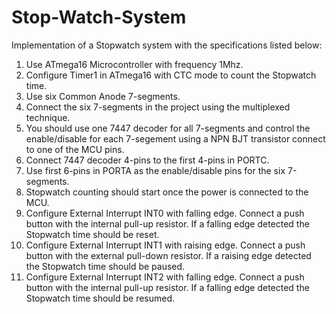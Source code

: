 # Stop-Watch-System

Implementation of a Stopwatch system with the specifications listed below: 
1.	Use ATmega16 Microcontroller with frequency 1Mhz. 
2.	Configure Timer1 in ATmega16 with CTC mode to count the Stopwatch time. 
3.	Use six Common Anode 7-segments. 
4.	Connect the six 7-segments in the project using the multiplexed technique. 
5.	You should use one 7447 decoder for all 7-segments and control the enable/disable for each 7-segement using a NPN BJT transistor connect to one of the MCU pins. 
6.	Connect 7447 decoder 4-pins to the first 4-pins in PORTC. 
7.	Use first 6-pins in PORTA as the enable/disable pins for the six 7-segments. 
8.	Stopwatch counting should start once the power is connected to the MCU. 
9.	Configure External Interrupt INT0 with falling edge. Connect a push button with the internal pull-up resistor. If a falling edge detected the Stopwatch time should be reset. 
10.	Configure External Interrupt INT1 with raising edge. Connect a push button with the external pull-down resistor. If a raising edge detected the Stopwatch time should be paused. 
11.	Configure External Interrupt INT2 with falling edge. Connect a push button with the internal pull-up resistor. If a falling edge detected the Stopwatch time should be resumed.
